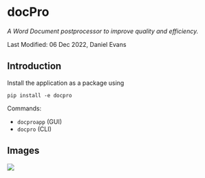 # docPro

*A Word Document postprocessor to improve quality and efficiency.*

Last Modified: 06 Dec 2022, Daniel Evans

## Introduction

Install the application as a package using 

```pip install -e docpro```

Commands:

- `docproapp` (GUI)
- `docpro` (CLI)

## Images

![](img/cap1.PNG)
